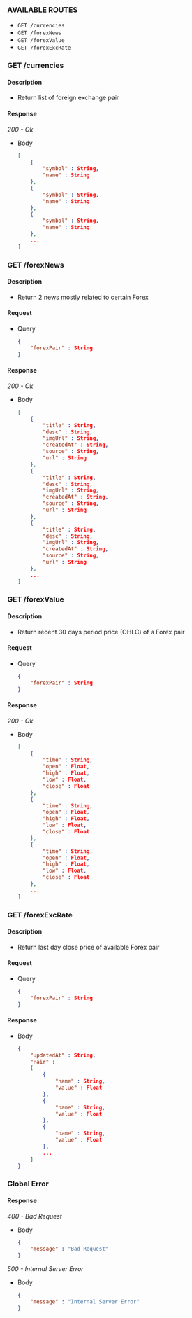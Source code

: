 ### AVAILABLE ROUTES

- `GET /currencies`
- `GET /forexNews`
- `GET /forexValue`
- `GET /forexExcRate`

### GET /currencies 
#### Description
- Return list of foreign exchange pair 

#### Response

_200 - Ok_

- Body 
    ```json
    [
        {
            "symbol" : String,
            "name" : String
        },
        {
            "symbol" : String,
            "name" : String
        },
        {
            "symbol" : String,
            "name" : String
        },
        ...
    ]
    ```

### GET /forexNews
#### Description
- Return 2 news mostly related to certain Forex

#### Request
- Query 
    ```json
    {
        "forexPair" : String
    }
    ```

#### Response
_200 - Ok_

- Body 
    ```json
    [
        {
            "title" : String,
            "desc" : String,
            "imgUrl" : String,
            "createdAt" : String,
            "source" : String,
            "url" : String
        },
        {
            "title" : String,
            "desc" : String,
            "imgUrl" : String,
            "createdAt" : String,
            "source" : String,
            "url" : String
        },
        {
            "title" : String,
            "desc" : String,
            "imgUrl" : String,
            "createdAt" : String,
            "source" : String,
            "url" : String
        },
        ...
    ]
    ```

### GET /forexValue 
#### Description
- Return recent 30 days period price (OHLC) of a Forex pair

#### Request
- Query 
    ```json
    {
        "forexPair" : String
    }
    ```

#### Response
_200 - Ok_

- Body 
    ```json
    [
        {
            "time" : String,
            "open" : Float,
            "high" : Float,
            "low" : Float,
            "close" : Float
        },
        {
            "time" : String,
            "open" : Float,
            "high" : Float,
            "low" : Float,
            "close" : Float
        },
        {
            "time" : String,
            "open" : Float,
            "high" : Float,
            "low" : Float,
            "close" : Float
        },
        ...
    ]
    ```

### GET /forexExcRate
#### Description 
- Return last day close price of available Forex pair

#### Request
- Query 
    ```json
    {
        "forexPair" : String
    }
    ```
#### Response
- Body
    ```json
    {
        "updatedAt" : String,
        "Pair" : 
        [
            {
                "name" : String,
                "value" : Float
            },
            {
                "name" : String,
                "value" : Float
            },
            {
                "name" : String,
                "value" : Float
            },
            ...
        ]
    }
    ```

### Global Error
#### Response
_400 - Bad Request_
- Body 
    ```json
    {
        "message" : "Bad Request"
    }
    ```

_500 - Internal Server Error_
- Body 
    ```json
    {
        "message" : "Internal Server Error"
    }
    ```